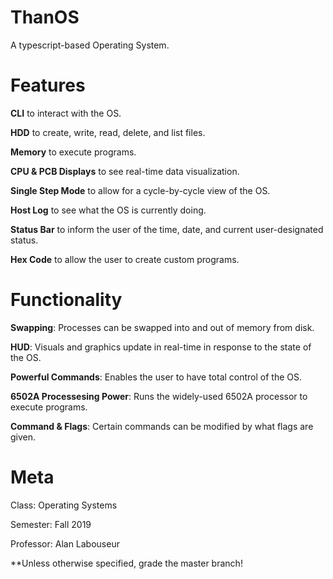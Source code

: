 ThanOS
======
A typescript-based Operating System.

Features
========
**CLI** to interact with the OS. 

**HDD** to create, write, read, delete, and list files.

**Memory** to execute programs.

**CPU & PCB Displays** to see real-time data visualization.

**Single Step Mode** to allow for a cycle-by-cycle view of the OS.

**Host Log** to see what the OS is currently doing.

**Status Bar** to inform the user of the time, date, and current user-designated status.

**Hex Code** to allow the user to create custom programs.


Functionality
=============
**Swapping**: Processes can be swapped into and out of memory from disk.

**HUD**: Visuals and graphics update in real-time in response to the state of the OS.

**Powerful Commands**: Enables the user to have total control of the OS.

**6502A Processesing Power**: Runs the widely-used 6502A processor to execute programs.

**Command & Flags**: Certain commands can be modified by what flags are given.


Meta
====
Class: Operating Systems

Semester: Fall 2019

Professor: Alan Labouseur

**Unless otherwise specified, grade the master branch!
